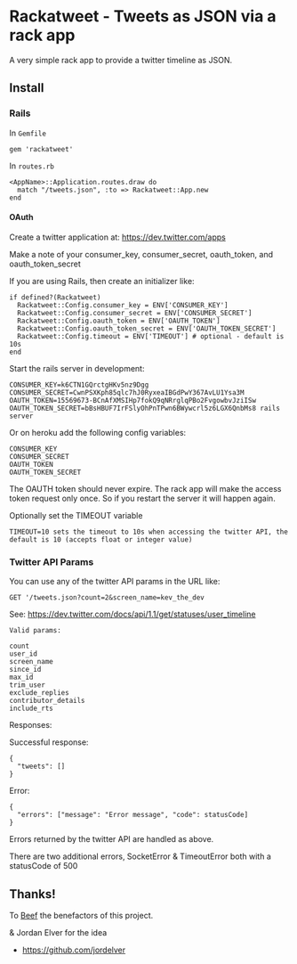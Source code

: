 # Rackatweet - Tweets as JSON via a rack app

A very simple rack app to provide a twitter timeline as JSON.

## Install

### Rails

In `Gemfile`

    gem 'rackatweet'

In `routes.rb`

    <AppName>::Application.routes.draw do
      match "/tweets.json", :to => Rackatweet::App.new
    end


#### OAuth

Create a twitter application at: https://dev.twitter.com/apps

Make a note of your consumer_key, consumer_secret, oauth_token, and oauth_token_secret

If you are using Rails, then create an initializer like:

    if defined?(Rackatweet)
      Rackatweet::Config.consumer_key = ENV['CONSUMER_KEY']
      Rackatweet::Config.consumer_secret = ENV['CONSUMER_SECRET']
      Rackatweet::Config.oauth_token = ENV['OAUTH_TOKEN']
      Rackatweet::Config.oauth_token_secret = ENV['OAUTH_TOKEN_SECRET']
      Rackatweet::Config.timeout = ENV['TIMEOUT'] # optional - default is 10s
    end

Start the rails server in development:
    
    CONSUMER_KEY=k6CTN1GQrctgHKv5nz9Dgg CONSUMER_SECRET=CwnPSXKph85qlc7hJ0RyxeaIBGdPwY367AvLU1Ysa3M OAUTH_TOKEN=15569673-BCnAfXMSIHp7fokQ9qNRrglqPBo2FvgowbvJziISw OAUTH_TOKEN_SECRET=bBsHBUF7IrFSlyOhPnTPwn6BWywcrl5z6LGX6QnbMs8 rails server

Or on heroku add the following config variables:

    CONSUMER_KEY
    CONSUMER_SECRET
    OAUTH_TOKEN
    OAUTH_TOKEN_SECRET
    
The OAUTH token should never expire. The rack app will make the access token request only once. So if you restart the server it will happen again.
    
Optionally set the TIMEOUT variable

    TIMEOUT=10 sets the timeout to 10s when accessing the twitter API, the default is 10 (accepts float or integer value)


### Twitter API Params


You can use any of the twitter API params in the URL like:

    GET '/tweets.json?count=2&screen_name=kev_the_dev

See: https://dev.twitter.com/docs/api/1.1/get/statuses/user_timeline
  
    Valid params:

    count
    user_id
    screen_name
    since_id
    max_id
    trim_user
    exclude_replies
    contributor_details
    include_rts
    
    
Responses:

Successful response:

    {
      "tweets": []
    }

Error:

    {
      "errors": ["message": "Error message", "code": statusCode]
    }

Errors returned by the twitter API are handled as above.

There are two additional errors, SocketError & TimeoutError both with a statusCode of 500


## Thanks!

To <a href="http://wearebeef.co.uk/">Beef</a> the benefactors of this project.

& Jordan Elver for the idea
* https://github.com/jordelver